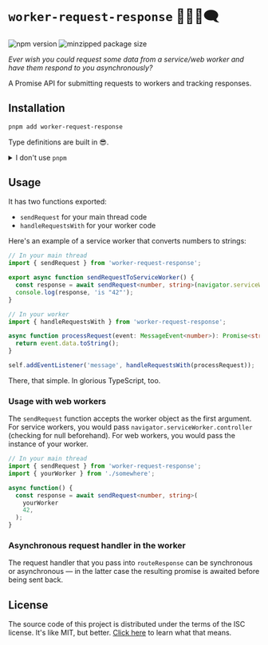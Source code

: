 # `worker-request-response` 👷‍♀️💬🗨️

![npm version](https://img.shields.io/npm/v/worker-request-response)
![minzipped package size](https://img.shields.io/bundlephobia/minzip/worker-request-response.svg)

_Ever wish you could request some data from a service/web worker and have them respond to you asynchronously?_

A Promise API for submitting requests to workers and tracking responses.

## Installation

```bash
pnpm add worker-request-response
```

Type definitions are built in 😎.

<details>
  <summary>I don't use <code>pnpm</code></summary>

What do you mean "I don't use [`pnpm`](https://pnpm.io)"? It's so much faster! Alright, here's your `npm` command:

```bash
npm install --save worker-request-response
```

</details>

## Usage

It has two functions exported: 
* `sendRequest` for your main thread code
* `handleRequestsWith` for your worker code

Here's an example of a service worker that converts numbers to strings:

```ts
// In your main thread
import { sendRequest } from 'worker-request-response';

export async function sendRequestToServiceWorker() {
  const response = await sendRequest<number, string>(navigator.serviceWorker.controller, 42);
  console.log(response, 'is "42"');
}
```

```ts
// In your worker
import { handleRequestsWith } from 'worker-request-response';

async function processRequest(event: MessageEvent<number>): Promise<string> {
  return event.data.toString();
}

self.addEventListener('message', handleRequestsWith(processRequest));
```

There, that simple. In glorious TypeScript, too.

### Usage with web workers

The `sendRequest` function accepts the worker object as the first argument. For service workers, you would pass `navigator.serviceWorker.controller` (checking for null beforehand). For web workers, you would pass the instance of your worker.

```ts
// In your main thread
import { sendRequest } from 'worker-request-response';
import { yourWorker } from './somewhere';

async function() {
  const response = await sendRequest<number, string>(
    yourWorker
    42,
  );
}
```

### Asynchronous request handler in the worker

The request handler that you pass into `routeResponse` can be synchronous or asynchronous — in the latter case the resulting promise is awaited before being sent back.

## License

The source code of this project is distributed under the terms of the ISC license. It's like MIT, but better. [Click here](https://choosealicense.com/licenses/isc/) to learn what that means.
